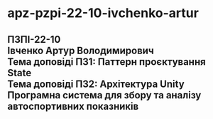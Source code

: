 # apz-pzpi-22-10-ivchenko-artur  
ПЗПІ-22-10  
Івченко Артур Володимирович  
Тема доповіді ПЗ1: Паттерн проєктування State   
Тема доповіді ПЗ2: Архітектура Unity  
Програмна система для збору та аналізу автоспортивних показників
---
